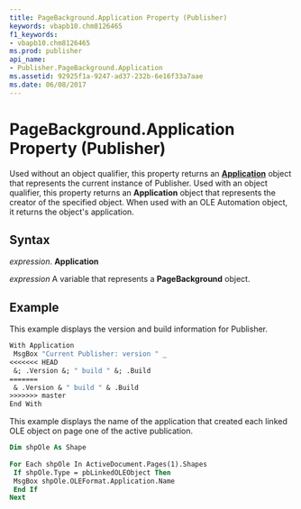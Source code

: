 ```yaml
---
title: PageBackground.Application Property (Publisher)
keywords: vbapb10.chm8126465
f1_keywords:
- vbapb10.chm8126465
ms.prod: publisher
api_name:
- Publisher.PageBackground.Application
ms.assetid: 92925f1a-9247-ad37-232b-6e16f33a7aae
ms.date: 06/08/2017
---
```



# PageBackground.Application Property (Publisher)

Used without an object qualifier, this property returns an  **[Application](Publisher.Application.md)** object that represents the current instance of Publisher. Used with an object qualifier, this property returns an  **Application** object that represents the creator of the specified object. When used with an OLE Automation object, it returns the object's application.


## Syntax

 _expression_. **Application**

 _expression_ A variable that represents a  **PageBackground** object.


## Example

This example displays the version and build information for Publisher.


```vb
With Application 
 MsgBox "Current Publisher: version " _ 
<<<<<<< HEAD
 &; .Version &; " build " &; .Build 
=======
 & .Version & " build " & .Build 
>>>>>>> master
End With
```

This example displays the name of the application that created each linked OLE object on page one of the active publication.




```vb
Dim shpOle As Shape 
 
For Each shpOle In ActiveDocument.Pages(1).Shapes 
 If shpOle.Type = pbLinkedOLEObject Then 
 MsgBox shpOle.OLEFormat.Application.Name 
 End If 
Next
```


